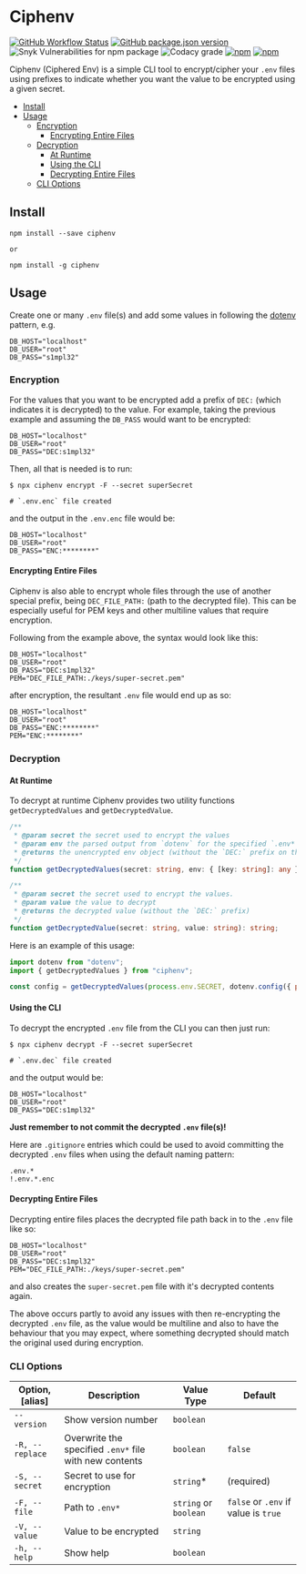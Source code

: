 # Ciphenv

[![GitHub Workflow Status](https://img.shields.io/github/workflow/status/dvprrsh/ciphenv/Build%20and%20Publish?logo=github&style=for-the-badge)](https://github.com/dvprrsh/Ciphenv/actions?query=workflow%3A%22Build+and+Publish%22)
[![GitHub package.json version](https://img.shields.io/github/package-json/v/dvprrsh/Ciphenv?logo=github&style=for-the-badge)](https://github.com/dvprrsh/Ciphenv)
![Snyk Vulnerabilities for npm package](https://img.shields.io/snyk/vulnerabilities/npm/ciphenv?logo=snyk&style=for-the-badge)
![Codacy grade](https://img.shields.io/codacy/grade/6244e596f81b48a5ba34d5aa0a8c55ff?logo=codacy&style=for-the-badge)
[![npm](https://img.shields.io/npm/dw/ciphenv?logo=npm&style=for-the-badge)](https://www.npmjs.com/package/ciphenv)
[![npm](https://img.shields.io/npm/v/ciphenv?logo=npm&style=for-the-badge)](https://www.npmjs.com/package/ciphenv)

Ciphenv (Ciphered Env) is a simple CLI tool to encrypt/cipher your `.env` files using prefixes to indicate whether you want the value to be encrypted using a given secret.

- [Install](#install)
- [Usage](#usage)
  - [Encryption](#encryption)
    - [Encrypting Entire Files](#encrypting-entire-files)
  - [Decryption](#decryption)
    - [At Runtime](#at-runtime)
    - [Using the CLI](#using-the-cli)
    - [Decrypting Entire Files](#decrypting-entire-files)
  - [CLI Options](#cli-options)

## Install

```shell
npm install --save ciphenv

or

npm install -g ciphenv
```

## Usage

Create one or many `.env` file(s) and add some values in following the [dotenv](https://www.npmjs.com/package/dotenv) pattern, e.g.

```text
DB_HOST="localhost"
DB_USER="root"
DB_PASS="s1mpl32"
```

### Encryption

For the values that you want to be encrypted add a prefix of `DEC:` (which indicates it is decrypted) to the value. For example, taking the previous example and assuming the `DB_PASS` would want to be encrypted:

```text
DB_HOST="localhost"
DB_USER="root"
DB_PASS="DEC:s1mpl32"
```

Then, all that is needed is to run:

```shell
$ npx ciphenv encrypt -F --secret superSecret

# `.env.enc` file created
```

and the output in the `.env.enc` file would be:

```text
DB_HOST="localhost"
DB_USER="root"
DB_PASS="ENC:********"
```

#### Encrypting Entire Files

Ciphenv is also able to encrypt whole files through the use of another special prefix, being `DEC_FILE_PATH:` (path to the decrypted file). This can be especially useful for PEM keys and other multiline values that require encryption.

Following from the example above, the syntax would look like this:

```text
DB_HOST="localhost"
DB_USER="root"
DB_PASS="DEC:s1mpl32"
PEM="DEC_FILE_PATH:./keys/super-secret.pem"
```

after encryption, the resultant `.env` file would end up as so:

```text
DB_HOST="localhost"
DB_USER="root"
DB_PASS="ENC:********"
PEM="ENC:********"
```

### Decryption

#### At Runtime

To decrypt at runtime Ciphenv provides two utility functions `getDecryptedValues` and `getDecryptedValue`.

```ts
/**
 * @param secret the secret used to encrypt the values
 * @param env the parsed output from `dotenv` for the specified `.env*` file
 * @returns the unencrypted env object (without the `DEC:` prefix on the values)
 */
function getDecryptedValues(secret: string, env: { [key: string]: any }): { [key: string]: any };

/**
 * @param secret the secret used to encrypt the values.
 * @param value the value to decrypt
 * @returns the decrypted value (without the `DEC:` prefix)
 */
function getDecryptedValue(secret: string, value: string): string;
```

Here is an example of this usage:

```js
import dotenv from "dotenv";
import { getDecryptedValues } from "ciphenv";

const config = getDecryptedValues(process.env.SECRET, dotenv.config({ path: `.env.${NODE_ENV}.enc` }).parsed);
```

#### Using the CLI

To decrypt the encrypted `.env` file from the CLI you can then just run:

```shell
$ npx ciphenv decrypt -F --secret superSecret

# `.env.dec` file created
```

and the output would be:

```text
DB_HOST="localhost"
DB_USER="root"
DB_PASS="DEC:s1mpl32"
```

**Just remember to not commit the decrypted `.env` file(s)!**

Here are `.gitignore` entries which could be used to avoid committing the decrypted `.env` files when using the default naming pattern:

```text
.env.*
!.env.*.enc
```

#### Decrypting Entire Files

Decrypting entire files places the decrypted file path back in to the `.env` file like so:

```text
DB_HOST="localhost"
DB_USER="root"
DB_PASS="DEC:s1mpl32"
PEM="DEC_FILE_PATH:./keys/super-secret.pem"
```

and also creates the `super-secret.pem` file with it's decrypted contents again.

The above occurs partly to avoid any issues with then re-encrypting the decrypted `.env` file, as the value would be multiline and also to have the behaviour that you may expect, where something decrypted should match the original used during encryption.

### CLI Options

| Option, [alias] | Description                                            | Value Type            | Default                              |
| --------------- | ------------------------------------------------------ | --------------------- | ------------------------------------ |
| `--version`     | Show version number                                    | `boolean`             |                                      |
| `-R, --replace` | Overwrite the specified `.env*` file with new contents | `boolean`             | `false`                              |
| `-S, --secret`  | Secret to use for encryption                           | `string`\*            | (required)                           |
| `-F, --file`    | Path to `.env*`                                        | `string` or `boolean` | `false` or `.env` if value is `true` |
| `-V, --value`   | Value to be encrypted                                  | `string`              |                                      |
| `-h, --help`    | Show help                                              | `boolean`             |                                      |
